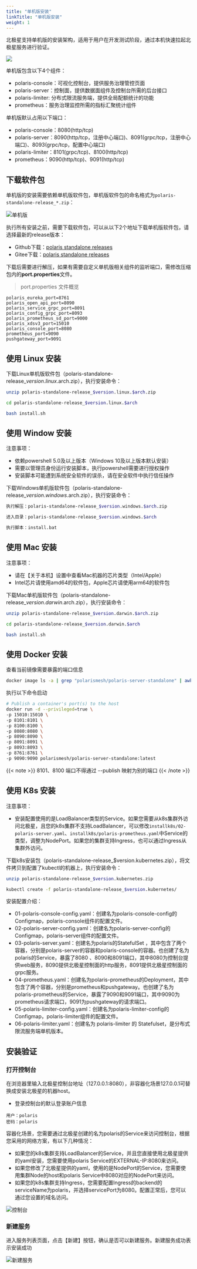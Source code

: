 ```yaml
---
title: "单机版安装"
linkTitle: "单机版安装"
weight: 1
---
```


北极星支持单机版的安装架构，适用于用户在开发测试阶段，通过本机快速拉起北极星服务进行验证。

![](../图片/安装单机版/单机架构.png)

单机版包含以下4个组件：

- polaris-console：可视化控制台，提供服务治理管控页面
- polaris-server：控制面，提供数据面组件及控制台所需的后台接口
- polaris-limiter: 分布式限流服务端，提供全局配额统计的功能
- prometheus：服务治理监控所需的指标汇聚统计组件

单机版默认占用以下端口：

- polaris-console：8080(http/tcp)
- polaris-server：8090(http/tcp，注册中心端口)、8091(grpc/tcp，注册中心端口)、8093(grpc/tcp，配置中心端口)
- polaris-limiter：8101(grpc/tcp)、8100(http/tcp)
- prometheus：9090(http/tcp)、9091(http/tcp)

## 下载软件包

单机版的安装需要依赖单机版软件包，单机版软件包的命名格式为```polaris-standalone-release_*.zip```：

![单机版](../图片/安装单机版/单机版.png)

执行所有安装之前，需要下载软件包，可以从以下2个地址下载单机版软件包，请选择最新的release版本：

- Github下载：[polaris standalone releases](https://github.com/polarismesh/polaris/releases)
- Gitee下载：[polaris standalone releases](https://gitee.com/polarismesh/polaris/releases)

下载后需要进行解压，如果有需要自定义单机版相关组件的监听端口，需修改压缩包内的**port.properties**文件。

> port.properties 文件概览

```properties
polaris_eureka_port=8761
polaris_open_api_port=8090
polaris_service_grpc_port=8091
polaris_config_grpc_port=8093
polaris_prometheus_sd_port=9000
polaris_xdsv3_port=15010
polaris_console_port=8080
prometheus_port=9090
pushgateway_port=9091
```

## 使用 Linux 安装

下载Linux单机版软件包（polaris-standalone-release_$version.linux.$arch.zip），执行安装命令：

```bash
unzip polaris-standalone-release_$version.linux.$arch.zip

cd polaris-standalone-release_$version.linux.$arch

bash install.sh
```

## 使用 Window 安装

注意事项：

- 依赖powershell 5.0及以上版本（Windows 10及以上版本默认安装）
- 需要以管理员身份运行安装脚本，执行powershell需要进行授权操作
- 安装脚本可能遭到系统安全软件的误杀，请在安全软件中执行信任操作

下载Windows单机版软件包（polaris-standalone-release_$version.windows.$arch.zip），执行安装命令：

```bash
执行解压：polaris-standalone-release_$version.windows.$arch.zip

进入目录：polaris-standalone-release_$version.windows.$arch

执行脚本：install.bat
```

## 使用 Mac 安装

注意事项：

- 请在【关于本机】设置中查看Mac机器的芯片类型（Intel/Apple）
- Intel芯片请使用amd64的软件包，Apple芯片请使用arm64的软件包

下载Mac单机版软件包（polaris-standalone-release_$version.darwin.$arch.zip），执行安装命令：

```bash
unzip polaris-standalone-release_$version.darwin.$arch.zip

cd polaris-standalone-release_$version.darwin.$arch

bash install.sh
```

## 使用 Docker 安装

查看当前镜像需要暴露的端口信息

```bash
docker image ls -a | grep "polarismesh/polaris-server-standalone" | awk '{print $3}' | xargs docker inspect --format='{{range $key, $value := .Config.ExposedPorts}}{{ $key }}{{end}}'| awk '{ gsub(/\/tcp/, " "); print $0 }'
```

执行以下命令启动

```bash
# Publish a container's port(s) to the host
docker run -d --privileged=true \
-p 15010:15010 \
-p 8101:8101 \
-p 8100:8100 \
-p 8080:8080 \
-p 8090:8090 \
-p 8091:8091 \
-p 8093:8093 \
-p 8761:8761 \
-p 9090:9090 polarismesh/polaris-server-standalone:latest
```

{{< note >}}
8101、8100 端口不得通过 \--publish 映射为别的端口
{{< /note >}}

## 使用 K8s 安装

注意事项：

- 安装配置使用的是LoadBalancer类型的Service。如果您需要从k8s集群外访问北极星，且您的k8s集群不支持LoadBalancer，可以修改`installk8s/02-polaris-server.yaml`、`installk8s/polaris-prometheus.yaml`中Service的类型，调整为NodePort。如果您的集群支持Ingress，也可以通过Ingress从集群外访问。

下载k8s安装包（polaris-standalone-release_$version.kubernetes.zip），将文件拷贝到配置了kubectl的机器上，执行安装命令：

```bash
unzip polaris-standalone-release_$version.kubernetes.zip

kubectl create -f polaris-standalone-release_$version.kubernetes/
```

安装配置介绍：

- 01-polaris-console-config.yaml：创建名为polaris-console-config的Configmap，polaris-console组件的配置文件。
- 02-polaris-server-config.yaml：创建名为polaris-server-config的Configmap，polaris-server组件的配置文件。
- 03-polaris-server.yaml：创建名为polaris的StatefulSet ，其中包含了两个容器，分别是polaris-server的容器和polaris-console的容器。也创建了名为polaris的Service，暴露了8080 、8090和8091端口，其中8080为控制台提供web服务，8090提供北极星控制面的http服务，8091提供北极星控制面的grpc服务。
- 04-prometheus.yaml：创建名为polaris-prometheus的Deployment，其中包含了两个容器，分别是prometheus和pushgateway。也创建了名为polaris-prometheus的Service，暴露了9090和9091端口，其中9090为prometheus请求端口，9091为pushgateway的请求端口。
- 05-polaris-limiter-config.yaml：创建名为polaris-limiter-config的Configmap，polaris-limiter组件的配置文件。
- 06-polaris-limiter.yaml：创建名为 polaris-limiter 的 Statefulset，是分布式限流服务端单机版本。


## 安装验证

### 打开控制台

在浏览器里输入北极星控制台地址（127.0.0.1:8080），非容器化场景127.0.0.1可替换成安装北极星的机器host。


- 登录控制台的默认登录账户信息

```
用户：polaris
密码：polaris
```

容器化场景，您需要通过北极星创建的名为polaris的Service来访问控制台，根据您采用的网络方案，有以下几种情况：

- 如果您的k8s集群支持LoadBalancer的Service，并且您直接使用北极星提供的yaml安装，您需要使用polaris Service的EXTERNAL-IP:8080来访问。
- 如果您修改了北极星提供的yaml，使用的是NodePort的Service，您需要使用集群Node的host和polaris Service中8080对应的NodePort来访问。
- 如果您的k8s集群支持Ingress，您需要配置Ingress的backend的serviceName为polaris，并选择servicePort为8080。配置正常后，您可以通过您设置的域名访问。

![控制台](../图片/安装单机版/控制台.png)

### 新建服务

进入服务列表页面，点击【新建】按钮，确认是否可以新建服务。新建服务成功表示安装成功

![新建服务](../图片/安装单机版/新建服务.png)

